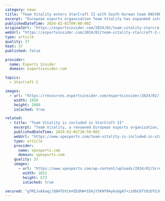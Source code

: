 ```yaml
---
category: news
title: "Team Vitality enters StarCraft II with South Korean team ONSYDE"
excerpt: "European esports organisation Team Vitality has expanded into StarCraft II through a strategic partnership with South Korean team ONSYDE. As a result of the collaboration, Team Vitlaty’s new roster will have its commercial partners Tezos,"
publishedDateTime: 2024-02-01T09:00:00Z
originalUrl: "https://esportsinsider.com/2024/02/team-vitality-starcraft-2-south-korean-team-onsyde"
webUrl: "https://esportsinsider.com/2024/02/team-vitality-starcraft-2-south-korean-team-onsyde"
type: article
quality: 37
heat: 37
published: false

provider:
  name: Esports Insider
  domain: esportsinsider.com

topics:
  - StarCraft 2

images:
  - url: "https://resources.esportsinsider.com/esportsinsider/2024/02/16x9_Welcome_CS2.jpg"
    width: 1920
    height: 1080
    isCached: true

related:
  - title: "Team Vitality is included in StarCraft II"
    excerpt: "Team Vitality, a renowned European esports organization, has successfully ventured into the world of StarCraft II by forming a strategic alliance with ONSYDE, a prominent South Korean team."
    publishedDateTime: 2024-02-01T10:59:00Z
    webUrl: "https://www.vpesports.com/team-vitality-is-included-in-starcraft-ii"
    type: article
    provider:
      name: vpesports.com
      domain: vpesports.com
    quality: 37
    images:
      - url: "https://www.vpesports.com/wp-content/uploads/2024/02/Screenshot_4.png"
        width: 1022
        height: 572
        isCached: true

secured: "g7M1JvAXaqj/Q84TGtCm+EEdhW+S56jY5kNf94ykuGgA7+izObC6Tt0zbYSJ0YsGpHE46dYqkChAEXoSL9+bJustOF4hjg1ghlRYPFnKnPqcK//U8tYP4qp3GJ+tZgdQeyVm8kKEqGp8zA9iB/lNomuiaIIdBJz9twK2SfmGHypsFA2/VzNE2wLyWMbXvCpJ3eQJMDfkdpKRE71cr/jIo69TjZLzDpbUWQKbDhSwpXy3xFQgOgUoIRv140r+uoTwbcbhDZ7XXQ14ZbYCaFgQAsHjFGKvg9Tye7jf4nRDo7ULjRfLhniwaFDlrwygFPert3SDwqi1BTZoV7idwFz4B4XTBmOiZseF6wl0SYoyc7M=;RH4OhIHb/1pMhC9q6KHYfg=="
---
```


